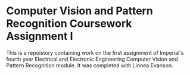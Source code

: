 # Computer Vision and Pattern Recognition Coursework Assignment I

This is a repoistory containing work on the first assignment of Imperial's fourth year Electrical and Electronic Engineering Computer Vision and Pattern Recognition module.
It was completed with Linnea Evanson.
